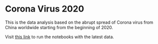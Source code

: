 # Corona Virus 2020

This is the data analysis based on the abrupt spread of Corona virus from China worldwide starting from the beginning of 2020.

Visit [this link](https://mybinder.org/v2/gh/tu-nguyen-tech/Corona-Virus-2020/2053254248f02733988c84497384d7e565ffba6f) to run the notebooks with the latest data.
